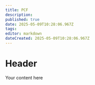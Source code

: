 ```yaml
---
title: PCF
description: 
published: true
date: 2025-05-09T10:28:06.967Z
tags: 
editor: markdown
dateCreated: 2025-05-09T10:28:06.967Z
---
```


# Header
Your content here